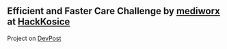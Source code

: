 ## Efficient and Faster Care Challenge by [mediworx](https://mediworx.sk) at [HackKosice](https://hackkosice.com)

Project on [DevPost](https://devpost.com/software/healthcare-system-komandadva)
